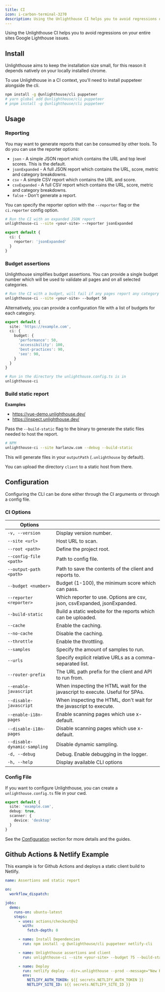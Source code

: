 ```yaml
---
title: CI
icon: i-carbon-terminal-3270
description: Using the Unlighthouse CI helps you to avoid regressions on your entire sites Google Lighthouse issues.
---
```


Using the Unlighthouse CI helps you to avoid regressions on your entire sites Google Lighthouse issues.

## Install

Unlighthouse aims to keep the installation size small, for this reason it depends natively on your locally installed chrome.

To use Unlighthouse in a CI context, you'll need to install puppeteer alongside the cli.

```bash
npm install -g @unlighthouse/cli puppeteer
# yarn global add @unlighthouse/cli puppeteer
# pnpm install -g @unlighthouse/cli puppeteer
```

## Usage

### Reporting

You may want to generate reports that can be consumed by other tools. To do you can use the reporter options:
- `json` - A simple JSON report which contains the URL and top level scores. This is the default.
- `jsonExpanded` - A full JSON report which contains the URL, score, metric and category breakdowns.
- `csv` - A simple CSV report which contains the URL and score.
- `csvExpanded` - A full CSV report which contains the URL, score, metric and category breakdowns.
- `false` - Don't generate a report.

You can specify the reporter option with the `--reporter` flag or the `ci.reporter` config option.

```bash
# Run the CI with an expanded JSON report
unlighthouse-ci --site <your-site> --reporter jsonExpanded
```

```ts unlighthouse.config.ts
export default {
  ci: {
    reporter: 'jsonExpanded'
  }
}
```

### Budget assertions

Unlighthouse simplifies budget assertions. You can provide a single budget number which will be used
to validate all pages and on all selected categories.

```bash
# Run the CI with a budget, will fail if any pages report any category less than 50
unlighthouse-ci --site <your-site> --budget 50
```

Alternatively, you can provide a configuration file with a list of budgets for each category.

```ts unlighthouse.config.ts
export default {
  site: 'https://example.com',
  ci: {
    budget: {
      'performance': 50,
      'accessibility': 100,
      'best-practices': 90,
      'seo': 90,
    }
  }
}
```

```bash
# Run in the directory the unlighthouse.config.ts is in
unlighthouse-ci
```

### Build static report

**Examples**

- https://vue-demo.unlighthouse.dev/
- https://inspect.unlighthouse.dev/

Pass the `--build-static` flag to the binary to generate the static files needed to host the report.

```bash
# NPM
unlighthouse-ci --site harlanzw.com --debug --build-static
```

This will generate files in your `outputPath` (`.unlighthouse` by default).

You can upload the directory `client` to a static host from there.

## Configuration

Configuring the CLI can be done either through the CI arguments or through a config file.

### CI Options

| Options                 |                                                                               |
|-------------------------|-------------------------------------------------------------------------------|
| `-v, --version`         | Display version number.                                                       |
| `--site <url>`          | Host URL to scan.                                                             |
| `--root <path>`         | Define the project root.                                                      |
| `--config-file <path>`  | Path to config file.                                                          |
| `--output-path <path>`  | Path to save the contents of the client and reports to.                       |
| `--budget <number>`     | Budget (1-100), the minimum score which can pass.                             |
| `--reporter <reporter>` | Which reporter to use. Options are csv, json, csvExpanded, jsonExpanded.      |
| `--build-static`        | Build a static website for the reports which can be uploaded.                 |
| `--cache`               | Enable the caching.                                                           |
| `--no-cache`            | Disable the caching.                                                          |
| `--throttle`            | Enable the throttling.                                                        |
| `--samples`             | Specify the amount of samples to run.                                         |
| `--urls`                | Specify explicit relative URLs as a comma-separated list.                     |
| `--router-prefix`       | The URL path prefix for the client and API to run from.                       |
| `--enable-javascript`   | When inspecting the HTML wait for the javascript to execute. Useful for SPAs. |
| `--disable-javascript`  | When inspecting the HTML, don't wait for the javascript to execute.           |
| `--enable-i18n-pages`   | Enable scanning pages which use x-default.                                    |
| `--disable-i18n-pages`  | Disable scanning pages which use x-default.                                   |
| `--disable-dynamic-sampling` | Disable dynamic sampling.                                                 |
| `-d, --debug`           | Debug. Enable debugging in the logger.                                        |
| `-h, --help`            | Display available CLI options                                                 |


### Config File

If you want to configure Unlighthouse, you can create a `unlighthouse.config.ts` file in your cwd.

```ts unlighthouse.config.ts
export default {
  site: 'example.com',
  debug: true,
  scanner: {
    device: 'desktop'
  }
}
```

See the [Configuration](#configuration) section for more details and the guides.


## Github Actions & Netlify Example

This example is for Github Actions and deploys a static client build to Netlify.

```yml unlighthouse.yml
name: Assertions and static report

on:
  workflow_dispatch:

jobs:
  demo:
    runs-on: ubuntu-latest
    steps:
      - uses: actions/checkout@v2
        with:
          fetch-depth: 0

      - name: Install Dependencies
        run: npm install -g @unlighthouse/cli puppeteer netlify-cli

      - name: Unlighthouse assertions and client
        run: unlighthouse-ci --site <your-site> --budget 75 --build-static

      - name: Deploy
        run: netlify deploy --dir=.unlighthouse --prod --message="New Release Deploy from GitHub Actions"
        env:
          NETLIFY_AUTH_TOKEN: ${{ secrets.NETLIFY_AUTH_TOKEN }}
          NETLIFY_SITE_ID: ${{ secrets.NETLIFY_SITE_ID }}
```
